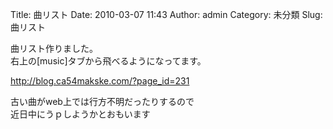 Title: 曲リスト
Date: 2010-03-07 11:43
Author: admin
Category: 未分類
Slug: 曲リスト

曲リスト作りました。  
右上の[music]タブから飛べるようになってます。

<http://blog.ca54makske.com/?page_id=231>

古い曲がweb上では行方不明だったりするので  
近日中にうｐしようかとおもいます

